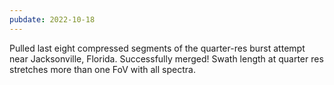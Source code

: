 ```yaml
---
pubdate: 2022-10-18
---
```


Pulled last eight compressed segments of the quarter-res burst attempt near Jacksonville, Florida.  Successfully merged!  Swath length at quarter res stretches more than one FoV with all spectra.